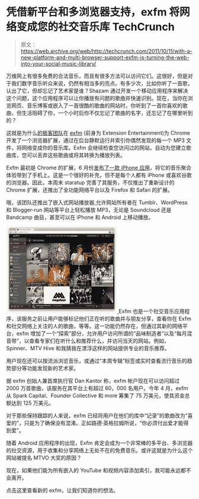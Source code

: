 # 凭借新平台和多浏览器支持，exfm 将网络变成您的社交音乐库 TechCrunch

> 原文：<https://web.archive.org/web/http://techcrunch.com/2011/10/11/with-a-new-platform-and-multi-browser-support-exfm-is-turning-the-web-into-your-social-music-library/>

万维网上有很多免费的合法音乐，而且有很多方法可以访问它们。这很好，但是对于我们数字音乐听众来说，仍然有相当多的亮点。有多少次，比如你听了一首歌，认出了它，但却忘记了艺术家是谁？Shazam 通过开发一个移动应用程序来解决这个问题，这个应用程序可以让你播放有问题的歌曲并快速识别。现在，当你在浏览网页、音乐博客或嵌入了一首很酷的歌曲的网站时，你听到了一首你喜欢的歌曲，但生活阻碍了你，一个小时后你不仅忘记了歌曲的名字，还忘记了在哪里听到的？

这就是为什么[的极客团队](https://web.archive.org/web/20230203081309/http://ex.fm/about)在 [exfm](https://web.archive.org/web/20230203081309/http://ex.fm/) (前身为 Extension Entertainment)为 Chrome 开发了一个浏览器扩展，通过在后台静默运行并索引你偶然发现的每一个 MP3 文件，将网络变成你的音乐库。Exfm 会继续检查您访问过的网站，自动为您建立歌曲库，您可以丢弃这些歌曲或将其转换为播放列表。

Exfm 最初是 Chrome 的扩展，6 月份[发布了一款 iPhone 应用](https://web.archive.org/web/20230203081309/https://techcrunch.com/2011/06/23/music-discovery-platform-exfm-goes-mobile-with-a-killer-app-for-ios/)，将它的音乐聚合体验带到了手机上。这是一个很好的补充，但不是每个人都有 iPhone 或喜欢谷歌的浏览器。因此，本周末 staratup 完善了其服务，不仅推出了重新设计的 Chrome 扩展，还推出了全功能网络平台以及 Firefox 和 Safari 的扩展。

哦，该团队还推出了嵌入式网站播放器,允许网站所有者在 Tumblr、WordPress 和 Blogger-run 网站等平台上轻松播放 MP3，无论是 Soundcloud 还是 Bandcamp 曲目，甚至可以在 iPhone 和 Android 上移动播放。

[![](img/cd29cfcc3571954ea88f0ae934700b94.png "trending-sm") ](https://web.archive.org/web/20230203081309/https://techcrunch.com/wp-content/uploads/2011/10/trending-sm.png) Exfm 也是一个社交音乐应用程序，该服务之前让用户能够标记他们正在听的歌曲并与朋友分享，查看你在 Exfm 和社交网络上关注的人的歌曲，等等。这一功能仍然存在，但通过其新的网络平台，exfm 增加了一个“探索”部分，允许用户访问所谓的“品味制造者”以及“每月混音带”，以查看专家们在听什么和推荐什么，并访问当天的网站。例如，Spinner、MTV Hive 和我猜我在漂浮这样的网站提供专业的音乐推荐。

用户现在还可以按流派浏览音乐，或通过“本周专辑”标签或实时查看流行音乐的趋势部分等功能发现新的艺术家。

据 exfm 创始人兼首席执行官 Dan Kantor 称，exfm 帐户现在可以访问超过 2000 万首歌曲，该服务在其平台上有超过 60，000 名用户。今年 4 月，exfm 从 Spark Capital、Founder Collective 和 more 筹集了 75 万美元，使其资金总额达到 125 万美元。

对于那些保持跟踪的人来说，exfm 已经将用户在他们的库中“记录”的歌曲改为“喜爱的”，只是为了确保没有混淆。正如路德·英格拉姆所说，“你必须付出爱才能得到爱”。

随着 Android 应用程序的出现，Exfm 肯定会成为一个非常棒的多平台、多浏览器的社交资源，用于收集和分享网络上无处不在的免费音乐。或许这就是为什么这个网站被提名 MTVO 大奖的原因？

现在，如果他们能为所有嵌入的 YouTube 和视频内容添加索引，我可能永远都不会离开。

点击这里查看新的 exfm，让我们知道你的想法。